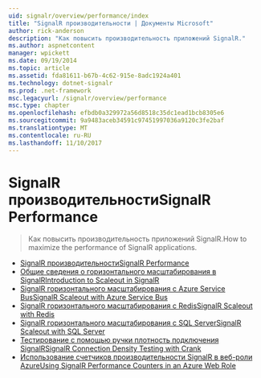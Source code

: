 ```yaml
---
uid: signalr/overview/performance/index
title: "SignalR производительности | Документы Microsoft"
author: rick-anderson
description: "Как повысить производительность приложений SignalR."
ms.author: aspnetcontent
manager: wpickett
ms.date: 09/19/2014
ms.topic: article
ms.assetid: fda81611-b67b-4c62-915e-8adc1924a401
ms.technology: dotnet-signalr
ms.prod: .net-framework
msc.legacyurl: /signalr/overview/performance
msc.type: chapter
ms.openlocfilehash: efbdb0a329972a56d8518c35dc1ead1bcb8305e6
ms.sourcegitcommit: 9a9483aceb34591c97451997036a9120c3fe2baf
ms.translationtype: MT
ms.contentlocale: ru-RU
ms.lasthandoff: 11/10/2017
---
```

<a name="signalr-performance"></a><span data-ttu-id="2e2a4-103">SignalR производительности</span><span class="sxs-lookup"><span data-stu-id="2e2a4-103">SignalR Performance</span></span>
====================
> <span data-ttu-id="2e2a4-104">Как повысить производительность приложений SignalR.</span><span class="sxs-lookup"><span data-stu-id="2e2a4-104">How to maximize the performance of SignalR applications.</span></span>


- [<span data-ttu-id="2e2a4-105">SignalR производительности</span><span class="sxs-lookup"><span data-stu-id="2e2a4-105">SignalR Performance</span></span>](signalr-performance.md)
- [<span data-ttu-id="2e2a4-106">Общие сведения о горизонтального масштабирования в SignalR</span><span class="sxs-lookup"><span data-stu-id="2e2a4-106">Introduction to Scaleout in SignalR</span></span>](scaleout-in-signalr.md)
- [<span data-ttu-id="2e2a4-107">SignalR горизонтального масштабирования с Azure Service Bus</span><span class="sxs-lookup"><span data-stu-id="2e2a4-107">SignalR Scaleout with Azure Service Bus</span></span>](scaleout-with-windows-azure-service-bus.md)
- [<span data-ttu-id="2e2a4-108">SignalR горизонтального масштабирования с Redis</span><span class="sxs-lookup"><span data-stu-id="2e2a4-108">SignalR Scaleout with Redis</span></span>](scaleout-with-redis.md)
- [<span data-ttu-id="2e2a4-109">SignalR горизонтального масштабирования с SQL Server</span><span class="sxs-lookup"><span data-stu-id="2e2a4-109">SignalR Scaleout with SQL Server</span></span>](scaleout-with-sql-server.md)
- [<span data-ttu-id="2e2a4-110">Тестирование с помощью ручки плотность подключения SignalR</span><span class="sxs-lookup"><span data-stu-id="2e2a4-110">SignalR Connection Density Testing with Crank</span></span>](signalr-connection-density-testing-with-crank.md)
- [<span data-ttu-id="2e2a4-111">Использование счетчиков производительности SignalR в веб-роли Azure</span><span class="sxs-lookup"><span data-stu-id="2e2a4-111">Using SignalR Performance Counters in an Azure Web Role</span></span>](using-signalr-performance-counters-in-an-azure-web-role.md)
